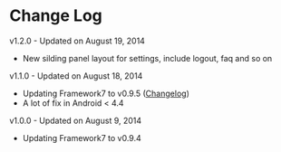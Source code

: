 # Change Log

v1.2.0 - Updated on August 19, 2014
*   New silding panel layout for settings, include logout, faq and so on

v1.1.0 - Updated on August 18, 2014
*   Updating Framework7 to v0.9.5 ([Changelog](https://github.com/nolimits4web/Framework7/blob/master/CHANGELOG.md))
*   A lot of fix in Android < 4.4

v1.0.0 - Updated on August 9, 2014
*   Updating Framework7 to v0.9.4
